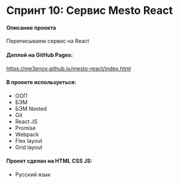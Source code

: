 # Спринт 10: Сервис Mesto React
#### Описание проекта
Переписываем сервис на React

#### Деплой на GitHub Pages:

https://me3enov.github.io/mesto-react/index.html

#### В проекте используеться:

* ООП
* БЭМ
* БЭМ Nested
* Git
* React JS
* Promise
* Webpack
* Flex layout
* Grid layout

#### Проект сделан на HTML CSS JS:

* Русский язык